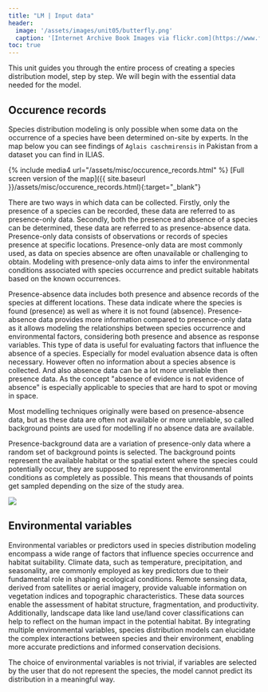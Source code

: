 ```yaml
---
title: "LM | Input data"
header:
  image: '/assets/images/unit05/butterfly.png'
  caption: '[Internet Archive Book Images via flickr.com](https://www.flickr.com/photos/internetarchivebookimages/page7) [public domain](https://creativecommons.org/publicdomain/zero/1.0/){:target="_blank"}'
toc: true
---
```


This unit guides you through the entire process of creating a species distribution model, step by step. We will begin with the essential data needed for the model.

<!--more-->

## Occurence records

Species distribution modeling is only possible when some data on the occurrence of a species have been determined on-site by experts. In the map below you can see findings of `Aglais caschmirensis` in Pakistan from a dataset you can find in ILIAS.


{% include media4 url="/assets/misc/occurence_records.html" %} [Full screen version of the map]({{ site.baseurl }}/assets/misc/occurence_records.html){:target="_blank"}

There are two ways in which data can be collected. Firstly, only the presence of a species can be recorded, these data are referred to as presence-only data. Secondly, both the presence and absence of a species can be determined, these data are referred to as presence-absence data.
Presence-only data consists of observations or records of species presence at specific locations. Presence-only data are most commonly used, as data on species absence are often unavailable or challenging to obtain. Modeling with presence-only data aims to infer the environmental conditions associated with species occurrence and predict suitable habitats based on the known occurrences.

Presence-absence data includes both presence and absence records of the species at different locations. These data indicate where the species is found (presence) as well as where it is not found (absence). Presence-absence data provides more information compared to presence-only data as it allows modeling the relationships between species occurrence and environmental factors, considering both presence and absence as response variables. This type of data is useful for evaluating factors that influence the absence of a species. Especially for model evaluation absence data is often necessary. However often no information about a species absence is collected. And also absence data can be a lot more unreliable then presence data. As the concept "absence of evidence is not evidence of absence" is especially applicable to species that are hard to spot or moving in space.

Most modelling techniques originally were based on presence-absence data, but as these data are often not available or more unreliable, so called background points are used for modelling if no absence data are available.

Presence-background data are a variation of presence-only data where a random set of background points is selected. The background points represent the available habitat or the spatial extent where the species could potentially occur, they are supposed to represent the environmental conditions as completely as possible. This means that thousands of points get sampled depending on the size of the study area.


![](../assets/images/unit05/pa_po_pb.png)


## Environmental variables
Environmental variables or predictors used in species distribution modeling encompass a wide range of factors that influence species occurrence and habitat suitability. Climate data, such as temperature, precipitation, and seasonality, are commonly employed as key predictors due to their fundamental role in shaping ecological conditions. Remote sensing data, derived from satellites or aerial imagery, provide valuable information on vegetation indices and topographic characteristics. These data sources enable the assessment of habitat structure, fragmentation, and productivity. Additionally, landscape data like land use/land cover classifications can help to reflect on the human impact in the potential habitat. By integrating multiple environmental variables, species distribution models can elucidate the complex interactions between species and their environment, enabling more accurate predictions and informed conservation decisions.

The choice of environmental variables is not trivial, if variables are selected by the user that do not represent the species, the model cannot predict its distribution in a meaningful way.

